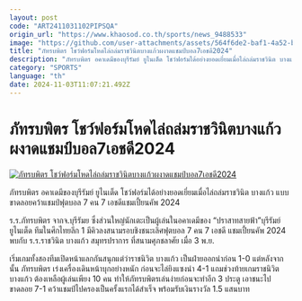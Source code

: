 ```yaml
---
layout: post
code: "ART2411031102PIPSQA"
origin_url: "https://www.khaosod.co.th/sports/news_9488533"
image: "https://github.com/user-attachments/assets/564f6de2-baf1-4a52-b3fa-f17999335349"
title: "ภัทรบพิตร โชว์ฟอร์มโหดไล่ถล่มราชวินิตบางแก้วผงาดแชมป์บอล7เอชดี2024"
description: "ภัทรบพิตร อคาเดมีของบุรีรัมย์ ยูไนเต็ด โชว์ฟอร์มได้อย่างยอดเยี่ยมเมื่อไล่ถล่มราชวินิต บางแก้ว แบบขาดลอยคว้าแชมป์ฟุตบอล 7 คน 7 เอชดีแชมเปี้ยนคัพ 2024"
category: "SPORTS"
language: "th"
date: 2024-11-03T11:07:21.492Z
---
```


# ภัทรบพิตร โชว์ฟอร์มโหดไล่ถล่มราชวินิตบางแก้วผงาดแชมป์บอล7เอชดี2024

[![ภัทรบพิตร โชว์ฟอร์มโหดไล่ถล่มราชวินิตบางแก้วผงาดแชมป์บอล7เอชดี2024](https://www.khaosod.co.th/wpapp/uploads/2024/11/Patarabophit.jpg "ภัทรบพิตร โชว์ฟอร์มโหดไล่ถล่มราชวินิตบางแก้วผงาดแชมป์บอล7เอชดี2024")](https://www.khaosod.co.th/wpapp/uploads/2024/11/Patarabophit.jpg)

ภัทรบพิตร อคาเดมีของบุรีรัมย์ ยูไนเต็ด โชว์ฟอร์มได้อย่างยอดเยี่ยมเมื่อไล่ถล่มราชวินิต บางแก้ว แบบขาดลอยคว้าแชมป์ฟุตบอล 7 คน 7 เอชดีแชมเปี้ยนคัพ 2024

ร.ร.ภัทรบพิตร จากจ.บุรีรัมย ซึ่งส่วนใหญ่นักเตะเป็นผู้เล่นในอคาเดมีของ “ปราสาทสายฟ้า”บุรีรัมย์ ยูไนเต็ด ทีมในศึกไทยลีก 1 มีคิวลงสนามรอบชิงชนะเลิศฟุตบอล 7 คน 7 เอชดี แชมเปี้ยนคัพ 2024 พบกับ ร.ร.ราชวินิต บางแก้ว สมุทรปราการ ที่สนามศุภชลาศัย เมื่อ 3 พ.ย.

เริ่มเกมทั้งสองทีมเปิดหน้าแลกกันสนุกแต่ว่าราชนิวิต บางแก้ว เป็นฝ่ายออกนำก่อน 1-0 แต่หลังจากนั้น ภัทรบพิตร เร่งเครื่องเดินหน้าบุกอย่างหนัก ก่อนจะไล่ยิงแซงนำ 4-1 แถมช่วงท้ายเกมราชนิวิต บางแก้ว ต้องเหลือผู้เล่นเพียง 10 คน ทำให้ภัทรบพิตรเล่นง่ายก่อนจะทำอีก 3 ประตู เอาชนะไปขาดลอย 7-1 คว้าแชมป์ไปครองเป็นครั้งแรกได้สำเร็จ พร้อมรับเงินรางวัล 1.5 แสนบาท